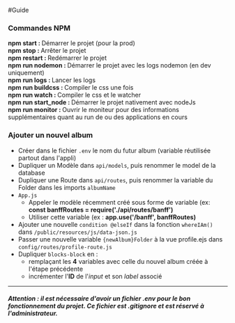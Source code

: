 #Guide 

### Commandes NPM
<strong>npm start : </strong>Démarrer le projet (pour la prod)<br/>
<strong>npm stop : </strong>Arrêter le projet<br/>
<strong>npm restart : </strong>Redémarrer le projet<br/>
<strong>npm run nodemon : </strong>Démarrer le projet avec les logs nodemon (en dev uniquement)<br/>
<strong>npm run logs : </strong>Lancer les logs<br/>
<strong>npm run buildcss : </strong>Compiler le css une fois<br/>
<strong>npm run watch : </strong>Compiler le css et le watcher<br/>
<strong>npm run start_node : </strong>Démarrer le projet nativement avec nodeJs<br/>
<strong>npm run monitor : </strong>Ouvrir le moniteur pour des informations supplémentaires quant au run de ou des applications en cours<br/>


### Ajouter un nouvel album
- Créer dans le fichier ``.env`` le nom du futur album (variable réutilisée partout dans l'appli)
- Dupliquer un Modèle dans ``api/models``, puis renommer le model de la database
- Dupliquer une Route dans ``api/routes``, puis renommer la variable du Folder dans les imports ``albumName``
- ``App.js``<br><ul>
    <li>Appeler le modèle récemment créé sous forme de variable (ex: <b>const banffRoutes = require('./api/routes/banff')</b></li>
    <li>Utiliser cette variable (ex : <b>app.use('/banff', banffRoutes)</b></li></ul>
- Ajouter une nouvelle ``condition @elseIf`` dans la fonction ``whereIAm()`` dans ``/public/resources/js/data-json.js``
- Passer une nouvelle variable ``{newAlbum}Folder`` à la vue profile.ejs dans ``config/routes/profile-route.js``
- Dupliquer ``blocks-block`` en :<ul><li>remplaçant les <b>4</b> variables avec celle du nouvel album créée à l'étape précédente</li><li>incrémenter l'<b>ID</b> de l'<i>input</i> et son <i>label</i> associé</li></ul>


---
##### Attention : il est nécessaire d'avoir un fichier .env pour le bon fonctionnement du projet. Ce fichier est .gitignore et est réservé à l'administrateur.
